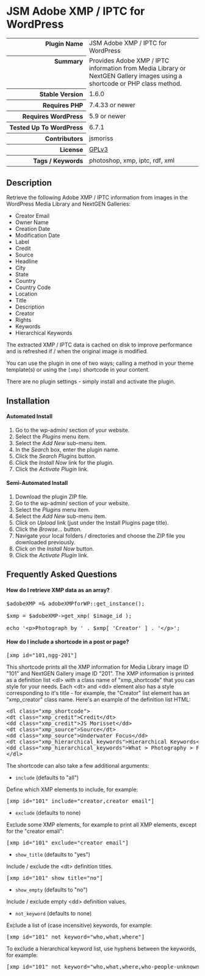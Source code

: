 <h1>JSM Adobe XMP / IPTC for WordPress</h1>

<table>
<tr><th align="right" valign="top" nowrap>Plugin Name</th><td>JSM Adobe XMP / IPTC for WordPress</td></tr>
<tr><th align="right" valign="top" nowrap>Summary</th><td>Provides Adobe XMP / IPTC information from Media Library or NextGEN Gallery images using a shortcode or PHP class method.</td></tr>
<tr><th align="right" valign="top" nowrap>Stable Version</th><td>1.6.0</td></tr>
<tr><th align="right" valign="top" nowrap>Requires PHP</th><td>7.4.33 or newer</td></tr>
<tr><th align="right" valign="top" nowrap>Requires WordPress</th><td>5.9 or newer</td></tr>
<tr><th align="right" valign="top" nowrap>Tested Up To WordPress</th><td>6.7.1</td></tr>
<tr><th align="right" valign="top" nowrap>Contributors</th><td>jsmoriss</td></tr>
<tr><th align="right" valign="top" nowrap>License</th><td><a href="https://www.gnu.org/licenses/gpl.txt">GPLv3</a></td></tr>
<tr><th align="right" valign="top" nowrap>Tags / Keywords</th><td>photoshop, xmp, iptc, rdf, xml</td></tr>
</table>

<h2>Description</h2>

<p>Retrieve the following Adobe XMP / IPTC information from images in the WordPress Media Library and NextGEN Galleries:</p>

<ul>
<li>Creator Email</li>
<li>Owner Name</li>
<li>Creation Date</li>
<li>Modification Date</li>
<li>Label</li>
<li>Credit</li>
<li>Source</li>
<li>Headline</li>
<li>City</li>
<li>State</li>
<li>Country</li>
<li>Country Code</li>
<li>Location</li>
<li>Title</li>
<li>Description</li>
<li>Creator</li>
<li>Rights</li>
<li>Keywords</li>
<li>Hierarchical Keywords</li>
</ul>

<p>The extracted XMP / IPTC data is cached on disk to improve performance and is refreshed if / when the original image is modified.</p>

<p>You can use the plugin in one of two ways; calling a method in your theme template(s) or using the <code>&#91;xmp&#93;</code> shortcode in your content.</p>

<p>There are no plugin settings - simply install and activate the plugin.</p>

<h2>Installation</h2>

<h4>Automated Install</h4>

<ol>
<li>Go to the wp-admin/ section of your website.</li>
<li>Select the <em>Plugins</em> menu item.</li>
<li>Select the <em>Add New</em> sub-menu item.</li>
<li>In the <em>Search</em> box, enter the plugin name.</li>
<li>Click the <em>Search Plugins</em> button.</li>
<li>Click the <em>Install Now</em> link for the plugin.</li>
<li>Click the <em>Activate Plugin</em> link.</li>
</ol>

<h4>Semi-Automated Install</h4>

<ol>
<li>Download the plugin ZIP file.</li>
<li>Go to the wp-admin/ section of your website.</li>
<li>Select the <em>Plugins</em> menu item.</li>
<li>Select the <em>Add New</em> sub-menu item.</li>
<li>Click on <em>Upload</em> link (just under the Install Plugins page title).</li>
<li>Click the <em>Browse...</em> button.</li>
<li>Navigate your local folders / directories and choose the ZIP file you downloaded previously.</li>
<li>Click on the <em>Install Now</em> button.</li>
<li>Click the <em>Activate Plugin</em> link.</li>
</ol>

<h2>Frequently Asked Questions</h2>

<h4>How do I retrieve XMP data as an array?</h4>

<pre>$adobeXMP =& adobeXMPforWP::get_instance();

$xmp = $adobeXMP-&gt;get_xmp( $image_id );

echo '&lt;p&gt;Photograph by ' . $xmp[ 'Creator' ] . '&lt;/p&gt;';</pre>

<h4>How do I include a shortcode in a post or page?</h4>

<pre>[xmp id="101,ngg-201"]</pre>

<p>This shortcode prints all the XMP information for Media Library image ID "101" and NextGEN Gallery image ID "201". The XMP information is printed as a definition list &lt;dl&gt; with a class name of "xmp_shortcode" that you can style for your needs. Each &lt;dt&gt; and &lt;dd&gt; element also has a style corresponding to it's title - for example, the "Creator" list element has an "xmp_creator" class name. Here's an example of the definition list HTML:</p>

<pre>&lt;dl class="xmp_shortcode"&gt;
&lt;dt class="xmp_credit"&gt;Credit&lt;/dt&gt;
&lt;dd class="xmp_credit"&gt;JS Morisset&lt;/dd&gt;
&lt;dt class="xmp_source"&gt;Source&lt;/dt&gt;
&lt;dd class="xmp_source"&gt;Underwater Focus&lt;/dd&gt;
&lt;dt class="xmp_hierarchical_keywords"&gt;Hierarchical Keywords&lt;/dt&gt;
&lt;dd class="xmp_hierarchical_keywords"&gt;What &gt; Photography &gt; Field of View &gt; Wide-Angle &gt; Fish-Eye&lt;/dd&gt;
&lt;/dl&gt;</pre>

<p>The shortcode can also take a few additional arguments:</p>

<ul>
<li><code>include</code> (defaults to "all")</li>
</ul>

<p>Define which XMP elements to include, for example:</p>

<pre>[xmp id="101" include="creator,creator email"]</pre>

<ul>
<li><code>exclude</code> (defaults to none)</li>
</ul>

<p>Exclude some XMP elements, for example to print all XMP elements, except for the "creator email":</p>

<pre>[xmp id="101" exclude="creator email"]</pre>

<ul>
<li><code>show_title</code> (defaults to "yes")</li>
</ul>

<p>Include / exclude the &lt;dt&gt; definition titles.</p>

<pre>[xmp id="101" show_title="no"]</pre>

<ul>
<li><code>show_empty</code> (defaults to "no")</li>
</ul>

<p>Include / exclude empty &lt;dd&gt; definition values.</p>

<ul>
<li><code>not_keyword</code> (defaults to none)</li>
</ul>

<p>Exclude a list of (case incensitive) keywords, for example:</p>

<pre>[xmp id="101" not_keyword="who,what,where"]</pre>

<p>To exclude a hierarchical keyword list, use hyphens between the keywords, for example:</p>

<pre>[xmp id="101" not_keyword="who,what,where,who-people-unknown"]</pre>

